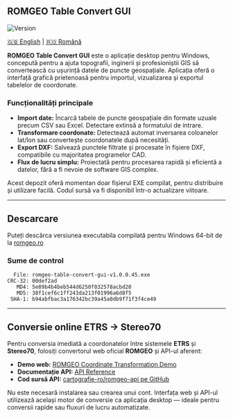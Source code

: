 ## ROMGEO Table Convert GUI

![Version](https://img.shields.io/badge/version-v1.0.0-blue.svg)

[🇬🇧 English](README.md) | [🇷🇴 Română](README_RO.md)

**ROMGEO Table Convert GUI** este o aplicație desktop pentru Windows, concepută pentru a ajuta topografii, inginerii și profesioniștii GIS să convertească cu ușurință datele de puncte geospațiale. Aplicația oferă o interfață grafică prietenoasă pentru importul, vizualizarea și exportul tabelelor de coordonate.

### Funcționalități principale

- **Import date:** Încarcă tabele de puncte geospațiale din formate uzuale precum CSV sau Excel. Detectare extinsă a formatului de intrare.
- **Transformare coordonate:** Detectează automat inversarea coloanelor lat/lon sau convertește coordonatele după necesități.
- **Export DXF:** Salvează punctele filtrate și procesate în fișiere DXF, compatibile cu majoritatea programelor CAD.
- **Flux de lucru simplu:** Proiectată pentru procesarea rapidă și eficientă a datelor, fără a fi nevoie de software GIS complex.

Acest depozit oferă momentan doar fișierul EXE compilat, pentru distribuire și utilizare facilă. Codul sursă va fi disponibil într-o actualizare viitoare.

---

## Descarcare
Puteți descărca versiunea executabila compilată pentru Windows 64-bit de la 
[romgeo.ro](https://romgeo.ro/sdm_categories/romgeo/)

### Sume de control
```
  File: romgeo-table-convert-gui-v1.0.0.45.exe
CRC-32: 00def2ad
   MD4: 5e89b4b4beb544d6250f032578acbd20
   MD5: 38f1cef6c1ff243da213f01996a6d8f5
 SHA-1: b94abfbac3a176342bc39a45a0db9f71f3f4ce49
```

---

## Conversie online ETRS → Stereo70

Pentru conversia imediată a coordonatelor între sistemele **ETRS** și **Stereo70**, folosiți convertorul web oficial **ROMGEO** și API-ul aferent:

- **Demo web:** [ROMGEO Coordinate Transformation Demo](https://api.romgeo.ro/api/v1/demo.html#ro)
- **Documentație API:** [API Reference](https://api.romgeo.ro/api/v1/docs#)
- **Cod sursă API:** [cartografie-ro/romgeo-api pe GitHub](https://github.com/cartografie-ro/romgeo-api)

Nu este necesară instalarea sau crearea unui cont. Interfața web și API-ul utilizează același motor de conversie ca aplicația desktop — ideale pentru conversii rapide sau fluxuri de lucru automatizate.

